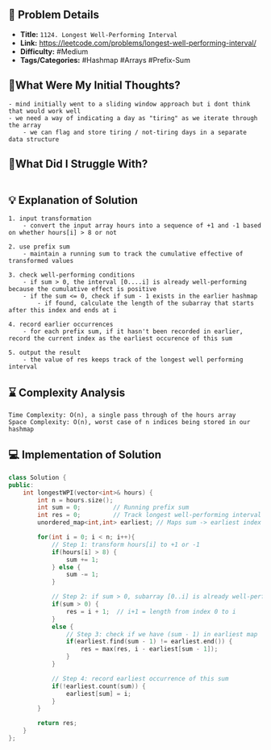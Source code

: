 ## 📝 Problem Details

- **Title:** `1124. Longest Well-Performing Interval`
- **Link:** https://leetcode.com/problems/longest-well-performing-interval/
- **Difficulty:** #Medium 
- **Tags/Categories:** #Hashmap #Arrays #Prefix-Sum

## 💭What Were My Initial Thoughts?

```
- mind initially went to a sliding window approach but i dont think that would work well
- we need a way of indicating a day as "tiring" as we iterate through the array
	- we can flag and store tiring / not-tiring days in a separate data structure
```

## 🤔What Did I Struggle With?

```

```

## 💡 Explanation of Solution

```
1. input transformation
	- convert the input array hours into a sequence of +1 and -1 based on whether hours[i] > 8 or not 

2. use prefix sum
	- maintain a running sum to track the cumulative effective of transformed values

3. check well-performing conditions
	- if sum > 0, the interval [0....i] is already well-performing because the cumulative effect is positive
	- if the sum <= 0, check if sum - 1 exists in the earlier hashmap
		- if found, calculate the length of the subarray that starts after this index and ends at i

4. record earlier occurrences
	- for each prefix sum, if it hasn't been recorded in earlier, record the current index as the earliest occurence of this sum

5. output the result
	- the value of res keeps track of the longest well performing interval 
```

## ⌛ Complexity Analysis

```
Time Complexity: O(n), a single pass through of the hours array
Space Complexity: O(n), worst case of n indices being stored in our hashmap
```

## 💻 Implementation of Solution

```cpp
class Solution {
public:
    int longestWPI(vector<int>& hours) {
        int n = hours.size();
        int sum = 0;         // Running prefix sum
        int res = 0;         // Track longest well-performing interval length
        unordered_map<int,int> earliest; // Maps sum -> earliest index where sum was seen

        for(int i = 0; i < n; i++){
            // Step 1: transform hours[i] to +1 or -1
            if(hours[i] > 8) {
                sum += 1;
            } else {
                sum -= 1;
            }

            // Step 2: if sum > 0, subarray [0..i] is already well-performing
            if(sum > 0) {
                res = i + 1;  // i+1 = length from index 0 to i
            } 
            else {
                // Step 3: check if we have (sum - 1) in earliest map
                if(earliest.find(sum - 1) != earliest.end()) {
                    res = max(res, i - earliest[sum - 1]);
                }
            }

            // Step 4: record earliest occurrence of this sum
            if(!earliest.count(sum)) {
                earliest[sum] = i;
            }
        }

        return res;
    }
};
```
